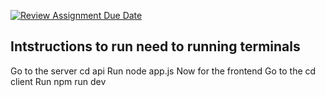 [![Review Assignment Due Date](https://classroom.github.com/assets/deadline-readme-button-22041afd0340ce965d47ae6ef1cefeee28c7c493a6346c4f15d667ab976d596c.svg)](https://classroom.github.com/a/b8iKm0Z7)
## Intstructions to run need to running terminals
Go to the server cd api
Run node app.js
Now for the frontend
Go to the cd client
Run npm run dev